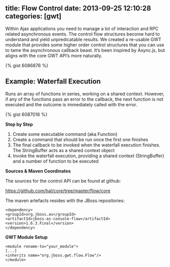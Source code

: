title: Flow Control
date: 2013-09-25 12:10:28
categories: [gwt]
---

Within Ajax applications you need to manage a lot of interaction and RPC related asynchronous events. The control flow structures become hard to understand and yield unpredicatable results.
We created a re-usable GWT module that provides some higher order control structures that you can use to tame the asynchronous callback beast. It’s been inspired by Async.js, but aligns with the core GWT API’s more naturally.

<!-- more -->

{% gist 6086876 %}


## Example: Waterfall Execution

Runs an array of functions in series, working on a shared context. However, if any of the functions pass an error to the callback, the next function is not executed and the outcome is immediately called with the error.

{% gist 6087016 %}

**Step by Step**

1. Create some executable command (aka Function)
2. Create a command that should be run once the first one finishes
3. The final callback to be invoked when the waterfall execution finishes. The StringBuffer acts as a shared context object
4. Invoke the waterfall execution, providing a shared context (StringBuffer) and a number of function to be executed

**Sources & Maven Coordinates**

The sources for the control API can be found at github:

https://github.com/hal/core/tree/master/flow/core

The maven artefacts resides with the JBoss repositories:

```
<dependency>
<groupId>org.jboss.as</groupId>
<artifactId>jboss-as-console-flow</artifactId>
<version>1.6.3.Final</version>
</dependency>
```

**GWT Module Setup**

```
<module rename-to="your_module">
[...]
<inherits name="org.jboss.gwt.flow.Flow"/>
</module>
```
